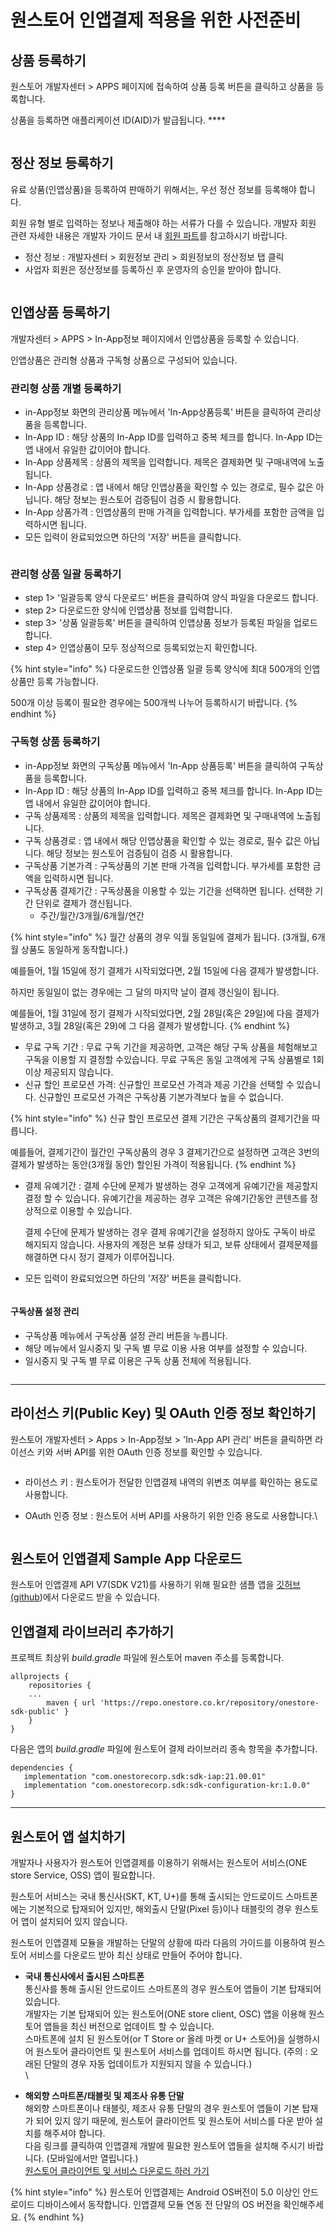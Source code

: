 # 원스토어 인앱결제 적용을 위한 사전준비

## **상품 등록하기** <a href="#id-02." id="id-02."></a>

원스토어 개발자센터 > APPS 페이지에 접속하여 상품 등록 버튼을 클릭하고 상품을 등록합니다.

상품을 등록하면 애플리케이션 ID(AID)가 발급됩니다. ****&#x20;

<figure><img src=".gitbook/assets/image.png" alt=""><figcaption></figcaption></figure>



## **정산 정보 등록하기**  <a href="#id-02." id="id-02."></a>

유료 상품(인앱상품)을 등록하여 판매하기 위해서는, 우선 정산 정보를 등록해야 합니다.

회원 유형 별로 입력하는 정보나 제출해야 하는 서류가 다를 수 있습니다. 개발자 회원 관련 자세한 내용은 개발자 가이드 문서 내 [회원 파트](https://dev.onestore.co.kr/wiki/ko/x/AgAY)를 참고하시기 바랍니다.

* 정산 정보 : 개발자센터 > 회원정보 관리 > 회원정보의 정산정보 탭 클릭
* 사업자 회원은 정산정보를 등록하신 후 운영자의 승인을 받아야 합니다.

<figure><img src=".gitbook/assets/image (4).png" alt=""><figcaption></figcaption></figure>



## **인앱상품 등록하기**  <a href="#id-02." id="id-02."></a>

개발자센터 > APPS > In-App정보 페이지에서 인앱상품을 등록할 수 있습니다.

인앱상품은 관리형 상품과 구독형 상품으로 구성되어 있습니다. &#x20;

### 관리형 상품 개별 등록하기 <a href="#id-02." id="id-02."></a>

* in-App정보 화면의 관리상품 메뉴에서 'In-App상품등록' 버튼을 클릭하여 관리상품을 등록합니다.
* In-App ID : 해당 상품의 In-App ID를 입력하고 중복 체크를 합니다. In-App ID는 앱 내에서 유일한 값이어야 합니다.
* In-App 상품제목 : 상품의 제목을 입력합니다. 제목은 결제화면 및 구매내역에 노출됩니다.
* In-App 상품경로 : 앱 내에서 해당 인앱상품을 확인할 수 있는 경로로, 필수 값은 아닙니다. 해당 정보는 원스토어 검증팀이 검증 시 활용합니다.
* In-App 상품가격 : 인앱상품의 판매 가격을 입력합니다. 부가세를 포함한 금액을 입력하시면 됩니다.
* 모든 입력이 완료되었으면 하단의 '저장' 버튼을 클릭합니다.

<figure><img src=".gitbook/assets/image (7).png" alt=""><figcaption></figcaption></figure>

### **관리형 상품 일괄 등록하기** <a href="#id-02." id="id-02."></a>

* step 1> '일괄등록 양식 다운로드' 버튼을 클릭하여 양식 파일을 다운로드 합니다.
* step 2> 다운로드한 양식에 인앱상품 정보를 입력합니다.
* step 3> '상품 일괄등록' 버튼을 클릭하여 인앱상품 정보가 등록된 파일을 업로드합니다.
* step 4> 인앱상품이 모두 정상적으로 등록되었는지 확인합니다.

{% hint style="info" %}
다운로드한 인앱상품 일괄 등록 양식에 최대 500개의 인앱상품만 등록 가능합니다.

500개 이상 등록이 필요한 경우에는 500개씩 나누어 등록하시기 바랍니다.
{% endhint %}

### 구독형 상품 등록하기 <a href="#id-02." id="id-02."></a>

* in-App정보 화면의 구독상품 메뉴에서 'In-App 상품등록' 버튼을 클릭하여 구독상품을 등록합니다.
* In-App ID : 해당 상품의 In-App ID를 입력하고 중복 체크를 합니다. In-App ID는 앱 내에서 유일한 값이어야 합니다.
* 구독 상품제목 : 상품의 제목을 입력합니다. 제목은 결제화면 및 구매내역에 노출됩니다.
* 구독 상품경로 : 앱 내에서 해당 인앱상품을 확인할 수 있는 경로로, 필수 값은 아닙니다. 해당 정보는 원스토어 검증팀이 검증 시 활용합니다.
* 구독상품 기본가격 : 구독상품의 기본 판매 가격을 입력합니다. 부가세를 포함한 금액을 입력하시면 됩니다.
* 구독상품 결제기간 : 구독상품을 이용할 수 있는 기간을 선택하면 됩니다. 선택한 기간 단위로 결제가 갱신됩니다.&#x20;
  * 주간/월간/3개월/6개월/연간

{% hint style="info" %}
월간 상품의 경우 익월 동일일에 결제가 됩니다. (3개월, 6개월 상품도 동일하게 동작합니다.)&#x20;

예를들어, 1월 15일에 정기 결제가 시작되었다면, 2월 15일에 다음 결제가 발생합니다.&#x20;



하지만 동일일이 없는 경우에는 그 달의 마지막 날이 결제 갱신일이 됩니다. &#x20;

예를들어, 1월 31일에 정기 결제가 시작되었다면, 2월 28일(혹은 29일)에 다음 결제가 발생하고, 3월 28일(혹은 29)에 그 다음 결제가 발생합니다.&#x20;
{% endhint %}

* 무료 구독 기간 : 무료 구독 기간을 제공하면, 고객은 해당 구독 상품을 체험해보고 구독을 이용할 지 결정할 수있습니다. 무료 구독은 동일 고객에게 구독 상품별로 1회이상 제공되지 않습니다. &#x20;
* 신규 할인 프로모션 가격: 신규할인 프로모션 가격과 제공 기간을 선택할 수 있습니다. 신규할인 프로모션 가격은 구독상품 기본가격보다 높을 수 없습니다.&#x20;

{% hint style="info" %}
신규 할인 프로모션 결제 기간은 구독상품의 결제기간을 따릅니다.&#x20;

예를들어, 결제기간이 월간인 구독상품의 경우 3 결제기간으로 설정하면 고객은 3번의 결제가 발생하는 동안(3개월 동안) 할인된 가격이 적용됩니다.&#x20;
{% endhint %}

*   결제 유예기간 : 결제 수단에 문제가 발생하는 경우 고객에게 유예기간을 제공할지 결정 할 수 있습니다. 유예기간을 제공하는 경우 고객은 유예기간동안 콘텐츠를 정상적으로 이용할 수 있습니다.&#x20;

    결제 수단에 문제가 발생하는 경우 결제 유예기간을 설정하지 않아도 구독이 바로 해지되지 않습니다. 사용자의 계정은 보류 상태가 되고, 보류 상태에서 결제문제를 해결하면 다시 정기 결제가 이루어집니다.  &#x20;
* 모든 입력이 완료되었으면 하단의 '저장' 버튼을 클릭합니다.

<figure><img src=".gitbook/assets/image (3).png" alt=""><figcaption></figcaption></figure>



#### 구독상품 설정 관리 <a href="#id-02." id="id-02."></a>

* 구독상품 메뉴에서 구독상품 설정 관리 버튼을 누릅니다.&#x20;
* 해당 메뉴에서 일시중지 및 구독 별 무료 이용 사용 여부를 설정할 수 있습니다.&#x20;
* 일시중지 및 구독 별 무료 이용은 구독 상품 전체에 적용됩니다.&#x20;

<figure><img src=".gitbook/assets/image (5).png" alt=""><figcaption></figcaption></figure>

****

## **라이선스 키(Public Key) 및 OAuth 인증 정보 확인하기**  <a href="#id-02.-publickey-oauth" id="id-02.-publickey-oauth"></a>

원스토어 개발자센터 > Apps > In-App정보 > 'In-App API 관리' 버튼을 클릭하면 라이선스 키와 서버 API를 위한 OAuth 인증 정보를 확인할 수 있습니다.

<figure><img src=".gitbook/assets/image (2).png" alt=""><figcaption></figcaption></figure>

* 라이선스 키 : 원스토어가 전달한 인앱결제 내역의 위변조 여부를 확인하는 용도로 사용합니다.
*   OAuth 인증 정보 : 원스토어 서버 API를 사용하기 위한 인증 용도로 사용합니다.\


    <figure><img src=".gitbook/assets/image (6).png" alt=""><figcaption></figcaption></figure>



## **원스토어 인앱결제 Sample App 다운로드** <a href="#id-02.-sampleapp" id="id-02.-sampleapp"></a>

원스토어 인앱결제 API V7(SDK V21)를 사용하기 위해 필요한 샘플 앱을 [깃허브(github](https://github.com/ONE-store/onestore\_iap\_release))에서 다운로드 받을 수 있습니다.&#x20;



## **인앱결제 라이브러리 추가하기**  <a href="#id-02." id="id-02."></a>

프로젝트 최상위 _build.gradle_ 파일에 원스토어 maven 주소를 등록합니다.

```
allprojects {
    repositories {
    ...
        maven { url 'https://repo.onestore.co.kr/repository/onestore-sdk-public' }
    }
}
```

다음은 앱의 _build.gradle_ 파일에 원스토어 결제 라이브러리 종속 항목을 추가합니다.

```
dependencies {
   implementation "com.onestorecorp.sdk:sdk-iap:21.00.01"
   implementation "com.onestorecorp.sdk:sdk-configuration-kr:1.0.0"
}
```

****

## **원스토어 앱 설치하기**  <a href="#id-02." id="id-02."></a>

개발자나 사용자가 원스토어 인앱결제를 이용하기 위해서는 원스토어 서비스(ONE store Service, OSS) 앱이 필요합니다.

원스토어 서비스는 국내 통신사(SKT, KT, U+)를 통해 출시되는 안드로이드 스마트폰에는 기본적으로 탑재되어 있지만, 해외출시 단말(Pixel 등)이나 태블릿의 경우 원스토어 앱이 설치되어 있지 않습니다.

원스토어 인앱결제 모듈을 개발하는 단말의 상황에 따라 다음의 가이드를 이용하여 원스토어 서비스를 다운로드 받아 최신 상태로 만들어 주어야 합니다.

* **국내 통신사에서 출시된 스마트폰**\
  통신사를 통해 출시된 안드로이드 스마트폰의 경우 원스토어 앱들이 기본 탑재되어 있습니다.\
  개발자는 기본 탑재되어 있는 원스토어(ONE store client, OSC) 앱을 이용해 원스토어 앱들을 최신 버전으로 업데이트 할 수 있습니다.\
  스마트폰에 설치 된 원스토어(or T Store or 올레 마켓 or U+ 스토어)을 실행하시어 원스토어 클라이언트 및 원스토어 서비스를 업데이트 하시면 됩니다. (주의 : 오래된 단말의 경우 자동 업데이트가 지원되지 않을 수 있습니다.)\
  \

* **해외향 스마트폰/태블릿 및 제조사 유통 단말**\
  해외향 스마트폰이나 태블릿, 제조사 유통 단말의 경우 원스토어 앱들이 기본 탑재가 되어 있지 않기 때문에, 원스토어 클라이언트 및 원스토어 서비스를 다운 받아 설치를 해주셔야 합니다.\
  다음 링크를 클릭하여 인앱결제 개발에 필요한 원스토어 앱들을 설치해 주시기 바랍니다. (모바일에서만 열립니다.)\
  [원스토어 클라이언트 및 서비스 다운로드 하러 가기](https://m.onestore.co.kr/mobilepoc/etc/downloadGuide.omp?PrePageNm=/main)

{% hint style="info" %}
원스토어 인앱결제는 Android OS버전이 5.0 이상인 안드로이드 디바이스에서 동작합니다. 인앱결제 모듈 연동 전 단말의 OS 버전을 확인해주세요.
{% endhint %}
